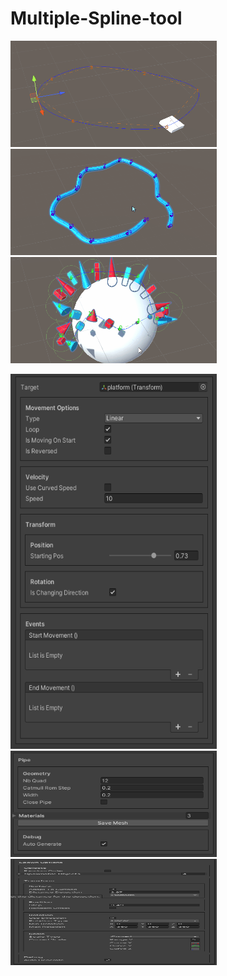 # Multiple-Spline-tool
<p float="left">
<img width="330" height="170" src="https://github.com/Louis1351/Multiple-Spline-tool/blob/main/Media/Gifs/platform_spline.gif">
<img width="330" height="170" src="https://github.com/Louis1351/Multiple-Spline-tool/blob/main/Media/Gifs/pipe_spline.gif">
<img width="330" height="170" src="https://github.com/Louis1351/Multiple-Spline-tool/blob/main/Media/Gifs/spawn_spline.gif">
</p>

<p float="left">
<img width="330" height="600" src="https://github.com/Louis1351/Multiple-Spline-tool/blob/main/Media/Screenshots/capture4.png">
<img width="330" height="170" src="https://github.com/Louis1351/Multiple-Spline-tool/blob/main/Media/Screenshots/capture2.png">
<img width="330" height="170" src="https://github.com/Louis1351/Multiple-Spline-tool/blob/main/Media/Screenshots/capture3.png">
</p>
